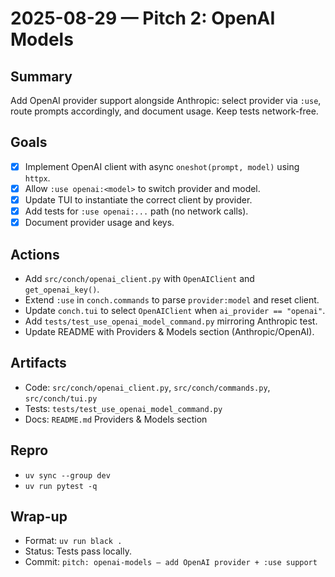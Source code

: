 # 2025-08-29 — Pitch 2: OpenAI Models

## Summary
Add OpenAI provider support alongside Anthropic: select provider via `:use`, route prompts accordingly, and document usage. Keep tests network-free.

## Goals
- [x] Implement OpenAI client with async `oneshot(prompt, model)` using `httpx`.
- [x] Allow `:use openai:<model>` to switch provider and model.
- [x] Update TUI to instantiate the correct client by provider.
- [x] Add tests for `:use openai:...` path (no network calls).
- [x] Document provider usage and keys.

## Actions
- Add `src/conch/openai_client.py` with `OpenAIClient` and `get_openai_key()`.
- Extend `:use` in `conch.commands` to parse `provider:model` and reset client.
- Update `conch.tui` to select `OpenAIClient` when `ai_provider == "openai"`.
- Add `tests/test_use_openai_model_command.py` mirroring Anthropic test.
- Update README with Providers & Models section (Anthropic/OpenAI).

## Artifacts
- Code: `src/conch/openai_client.py`, `src/conch/commands.py`, `src/conch/tui.py`
- Tests: `tests/test_use_openai_model_command.py`
- Docs: `README.md` Providers & Models section

## Repro
- `uv sync --group dev`
- `uv run pytest -q`

## Wrap-up
- Format: `uv run black .`
- Status: Tests pass locally.
- Commit: `pitch: openai-models — add OpenAI provider + :use support`
